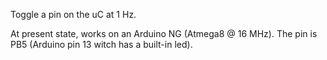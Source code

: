 Toggle a pin on the uC at 1 Hz.

At present state, works on an Arduino NG (Atmega8 @ 16 MHz). The pin is PB5 (Arduino pin 13 witch has a built-in led).